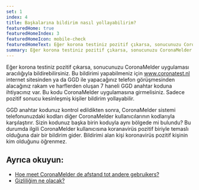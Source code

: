 ```yaml
---
set: 1
index: 4
title: Başkalarına bildirim nasıl yollayabilirim?
featuredHome: true
featuredHomeIndex: 3
featuredHomeIcon: mobile-check
featuredHomeText: Eğer korona testiniz pozitif çıkarsa, sonucunuzu CoronaMelder...
summary: Eğer korona testiniz pozitif çıkarsa, sonucunuzu CoronaMelder...
---
```

Eğer korona testiniz pozitif çıkarsa, sonucunuzu CoronaMelder uygulaması aracılığıyla bildirebilirsiniz. Bu bildirimi yapabilmeniz için www.coronatest.nl internet sitesinden ya da GGD ile yapacağınız telefon görüşmesinden alacağınız rakam ve harflerden oluşan 7 haneli GGD anahtar koduna ihtiyacınız var. Bu kodu CoronaMelder uygulamasına girmelisiniz. Sadece pozitif sonucu kesinleşmiş kişiler bildirim yollayabilir. 

GGD anahtar kodunuz kontrol edildikten sonra, CoronaMelder sistemi telefonunuzdaki kodları diğer CoronaMelder kullanıcılarının kodlarıyla karşılaştırır. Sizin kodunuz başka birin koduyla aynı bölgede mi bulundu? Bu durumda ilgili CoronaMelder kullanıcısına koranavirüs pozitif biriyle temaslı olduğuna dair bir bildirim gider. Bildirimi alan kişi koronavirüs pozitif kişinin kim olduğunu öğrenmez. 


## Ayrıca okuyun:
- [Hoe meet CoronaMelder de afstand tot andere gebruikers?](/{{page.lang}}/faq/2-1-hoe-meet-coronamelder-de-afstand) 
- [Gizliliğim ne olacak?](/{{page.lang}}/faq/2-8-hoe-zit-het-met-mijn-privacy)
